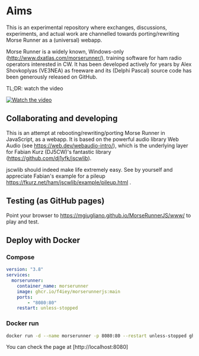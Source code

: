 # Aims

This is an experimental repository where exchanges, discussions, experiments, and actual work are channelled towards porting/rewriting Morse Runner as a (universal) webapp. 

Morse Runner is a widely known, Windows-only (http://www.dxatlas.com/morserunner/), training software for ham radio operators interested in CW. It has been developed actively for years by Alex Shovkoplyas (VE3NEA) as freeware and its (Delphi Pascal) source code has been generously released on GitHub.

TL;DR: watch the video

[![Watch the video](https://img.youtube.com/vi/1tENliEvQwc/default.jpg)](https://www.youtube.com/embed/1tENliEvQwc)


## Collaborating and developing

This is an attempt at rebooting/rewriting/porting Morse Runner in JavaScript, as a webapp. It is based on the powerful audio library Web Audio (see https://web.dev/webaudio-intro/), which is the underlying layer for Fabian Kurz (DJ5CW)'s fantastic library (https://github.com/dj1yfk/jscwlib).


jscwlib should indeed make life extremely easy. See by yourself and appreciate Fabian's example for a pileup https://fkurz.net/ham/jscwlib/example/pileup.html . 



## Testing (as GitHub pages)

Point your browser to https://mgiugliano.github.io/MorseRunnerJS/www/ to play and test. 

## Deploy with Docker

### Compose
```yml
version: "3.8"
services:
  morserunner:
    container_name: morserunner
    image: ghcr.io/f4iey/morserunnerjs:main
    ports:
        - "8080:80"
    restart: unless-stopped
```
### Docker run
```sh
docker run -d --name morserunner -p 8080:80 --restart unless-stopped ghcr.io/f4iey/morserunnerjs:main
```

You can check the page at [http://localhost:8080]
